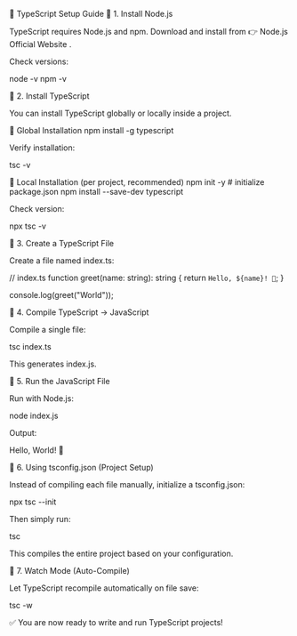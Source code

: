 🚀 TypeScript Setup Guide
📌 1. Install Node.js

TypeScript requires Node.js and npm.
Download and install from 👉 Node.js Official Website
.

Check versions:

node -v
npm -v

📌 2. Install TypeScript

You can install TypeScript globally or locally inside a project.

🔹 Global Installation
npm install -g typescript


Verify installation:

tsc -v

🔹 Local Installation (per project, recommended)
npm init -y               # initialize package.json
npm install --save-dev typescript


Check version:

npx tsc -v

📌 3. Create a TypeScript File

Create a file named index.ts:

// index.ts
function greet(name: string): string {
  return `Hello, ${name}! 👋`;
}

console.log(greet("World"));

📌 4. Compile TypeScript → JavaScript

Compile a single file:

tsc index.ts


This generates index.js.

📌 5. Run the JavaScript File

Run with Node.js:

node index.js


Output:

Hello, World! 👋

📌 6. Using tsconfig.json (Project Setup)

Instead of compiling each file manually, initialize a tsconfig.json:

npx tsc --init


Then simply run:

tsc


This compiles the entire project based on your configuration.

📌 7. Watch Mode (Auto-Compile)

Let TypeScript recompile automatically on file save:

tsc -w


✅ You are now ready to write and run TypeScript projects!